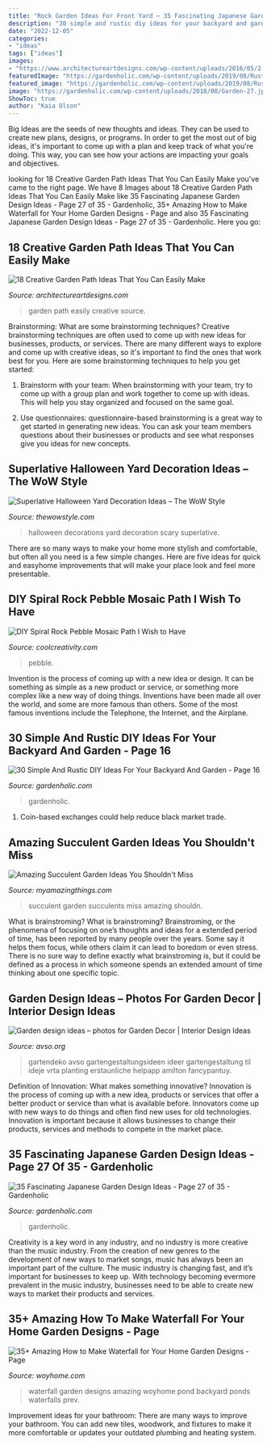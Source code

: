 ```yaml
---
title: "Rock Garden Ideas For Front Yard ~ 35 Fascinating Japanese Garden Design Ideas"
description: "30 simple and rustic diy ideas for your backyard and garden"
date: "2022-12-05"
categories:
- "ideas"
tags: ["ideas"]
images:
- "https://www.architectureartdesigns.com/wp-content/uploads/2016/05/2-25.jpg"
featuredImage: "https://gardenholic.com/wp-content/uploads/2019/08/Rustic-16.jpg"
featured_image: "https://gardenholic.com/wp-content/uploads/2019/08/Rustic-16.jpg"
image: "https://gardenholic.com/wp-content/uploads/2018/08/Garden-27.jpg"
ShowToc: true
author: "Kaia Olson"
---
```



Big Ideas are the seeds of new thoughts and ideas. They can be used to create new plans, designs, or programs. In order to get the most out of big ideas, it's important to come up with a plan and keep track of what you're doing. This way, you can see how your actions are impacting your goals and objectives.

	

		
looking for 18 Creative Garden Path Ideas That You Can Easily Make you've came to the right page. We have 8 Images about 18 Creative Garden Path Ideas That You Can Easily Make like 35 Fascinating Japanese Garden Design Ideas - Page 27 of 35 - Gardenholic, 35+ Amazing How to Make Waterfall for Your Home Garden Designs - Page and also 35 Fascinating Japanese Garden Design Ideas - Page 27 of 35 - Gardenholic. Here you go:
		
    
## 18 Creative Garden Path Ideas That You Can Easily Make

<img loading=lazy src="https://www.architectureartdesigns.com/wp-content/uploads/2016/05/2-25.jpg" onerror="this.onerror=null;this.src='https://tse2.mm.bing.net/th?id=OIP.JMA0TBiPiulqPVyS75_rawHaLI&amp;pid=15.1';" alt="18 Creative Garden Path Ideas That You Can Easily Make">

_Source: architectureartdesigns.com_

>garden path easily creative source. 

	

Brainstorming: What are some brainstorming techniques?
Creative brainstorming techniques are often used to come up with new ideas for businesses, products, or services. There are many different ways to explore and come up with creative ideas, so it's important to find the ones that work best for you. Here are some brainstorming techniques to help you get started:
1. Brainstorm with your team: When brainstorming with your team, try to come up with a group plan and work together to come up with ideas. This will help you stay organized and focused on the same goal.

2. Use questionnaires: questionnaire-based brainstorming is a great way to get started in generating new ideas. You can ask your team members questions about their businesses or products and see what responses give you ideas for new concepts.


    
## Superlative Halloween Yard Decoration Ideas – The WoW Style

<img loading=lazy src="http://thewowstyle.com/wp-content/uploads/2016/06/Scary-Yard-Halloween-Decorations-Ideas.jpg" onerror="this.onerror=null;this.src='https://tse2.mm.bing.net/th?id=OIP.n58YTxuJEBcDrM4rBTfITwHaJ4&amp;pid=15.1';" alt="Superlative Halloween Yard Decoration Ideas – The WoW Style">

_Source: thewowstyle.com_

>halloween decorations yard decoration scary superlative. 

	

There are so many ways to make your home more stylish and comfortable, but often all you need is a few simple changes. Here are five ideas for quick and easyhome improvements that will make your place look and feel more presentable.

    
## DIY Spiral Rock Pebble Mosaic Path I Wish To Have

<img loading=lazy src="https://coolcreativity.com/wp-content/uploads/2014/07/diy-pebble-mosaic-path-14.jpg" onerror="this.onerror=null;this.src='https://tse2.mm.bing.net/th?id=OIP.UmYKwoWqLEEPF1lezUGyoQHaJ4&amp;pid=15.1';" alt="DIY Spiral Rock Pebble Mosaic Path I Wish to Have">

_Source: coolcreativity.com_

>pebble. 

	

Invention is the process of coming up with a new idea or design. It can be something as simple as a new product or service, or something more complex like a new way of doing things. Inventions have been made all over the world, and some are more famous than others. Some of the most famous inventions include the Telephone, the Internet, and the Airplane.

    
## 30 Simple And Rustic DIY Ideas For Your Backyard And Garden - Page 16

<img loading=lazy src="https://gardenholic.com/wp-content/uploads/2019/08/Rustic-16.jpg" onerror="this.onerror=null;this.src='https://tse3.mm.bing.net/th?id=OIP.6TaNsPeIm9PyogyMj9df8gHaKs&amp;pid=15.1';" alt="30 Simple And Rustic DIY Ideas For Your Backyard And Garden - Page 16">

_Source: gardenholic.com_

>gardenholic. 

	

1. Coin-based exchanges could help reduce black market trade.

    
## Amazing Succulent Garden Ideas You Shouldn&#039;t Miss

<img loading=lazy src="http://myamazingthings.com/wp-content/uploads/2017/04/succulents.jpg" onerror="this.onerror=null;this.src='https://tse1.mm.bing.net/th?id=OIP.39KkMY20fjxQX7ayw8h8pwHaLH&amp;pid=15.1';" alt="Amazing Succulent Garden Ideas You Shouldn&#039;t Miss">

_Source: myamazingthings.com_

>succulent garden succulents miss amazing shouldn. 

	

What is brainstroming?
What is brainstroming? Brainstroming, or the phenomena of focusing on one’s thoughts and ideas for a extended period of time, has been reported by many people over the years. Some say it helps them focus, while others claim it can lead to boredom or even stress. There is no sure way to define exactly what brainstroming is, but it could be defined as a process in which someone spends an extended amount of time thinking about one specific topic.

    
## Garden Design Ideas – Photos For Garden Decor | Interior Design Ideas

<img loading=lazy src="https://www.avso.org/wp-content/uploads/2014/11/garden-design-ideas-photos-for-garden-decor-1415699180.jpg" onerror="this.onerror=null;this.src='https://tse1.mm.bing.net/th?id=OIP.0lhPYSelw8ca63hxsNxl4AHaLG&amp;pid=15.1';" alt="Garden design ideas – photos for Garden Decor | Interior Design Ideas">

_Source: avso.org_

>gartendeko avso gartengestaltungsideen ideer gartengestaltung til ideje vrta planting erstaunliche helpapp amilton fancypantuy. 

	

Definition of Innovation: What makes something innovative?
Innovation is the process of coming up with a new idea, products or services that offer a better product or service than what is available before. Innovators come up with new ways to do things and often find new uses for old technologies. Innovation is important because it allows businesses to change their products, services and methods to compete in the market place.

    
## 35 Fascinating Japanese Garden Design Ideas - Page 27 Of 35 - Gardenholic

<img loading=lazy src="https://gardenholic.com/wp-content/uploads/2018/08/Garden-27.jpg" onerror="this.onerror=null;this.src='https://tse1.mm.bing.net/th?id=OIP.taRBfOa1-9LnJSNcgf0CNgHaLI&amp;pid=15.1';" alt="35 Fascinating Japanese Garden Design Ideas - Page 27 of 35 - Gardenholic">

_Source: gardenholic.com_

>gardenholic. 

	

Creativity is a key word in any industry, and no industry is more creative than the music industry. From the creation of new genres to the development of new ways to market songs, music has always been an important part of the culture. The music industry is changing fast, and it’s important for businesses to keep up. With technology becoming evermore prevalent in the music industry, businesses need to be able to create new ways to market their products and services.

    
## 35+ Amazing How To Make Waterfall For Your Home Garden Designs - Page

<img loading=lazy src="http://woyhome.com/wp-content/uploads/2018/10/35-Amazing-How-to-Make-Waterfall-for-Your-Home-Garden-Designs-32.jpg" onerror="this.onerror=null;this.src='https://tse2.mm.bing.net/th?id=OIP.0Olk1JGoLV7J2_Yc2l1mtQHaLD&amp;pid=15.1';" alt="35+ Amazing How to Make Waterfall for Your Home Garden Designs - Page">

_Source: woyhome.com_

>waterfall garden designs amazing woyhome pond backyard ponds waterfalls prev. 

	

Improvement ideas for your bathroom:
There are many ways to improve your bathroom. You can add new tiles, woodwork, and fixtures to make it more comfortable or updates your outdated plumbing and heating system.

